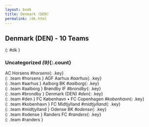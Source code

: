 ```yaml
---
layout: book
title: Denmark (DEN)
permalink: /dk.html
---
```


## Denmark (DEN) - 10 Teams
{: #dk }









### Uncategorized _(9)_{:.count}

AC Horsens   _#horsens_{: .key} <br>
{: .team #horsens }
AGF Aarhus   _#aarhus_{: .key} <br>
{: .team #aarhus }
Aalborg BK   _#aalborg_{: .key} <br>
{: .team #aalborg }
Brøndby IF   _#brondby_{: .key} <br>
{: .team #brondby }
Denmark  (DEN)  _#den_{: .key} <br>
{: .team #den }
FC København • FC Copenhagen   _#kobenhavn_{: .key} <br>
{: .team #kobenhavn }
FC Midtjylland   _#midtjylland_{: .key} <br>
{: .team #midtjylland }
Odense BK   _#odense_{: .key} <br>
{: .team #odense }
Randers FC   _#randers_{: .key} <br>
{: .team #randers }


 
